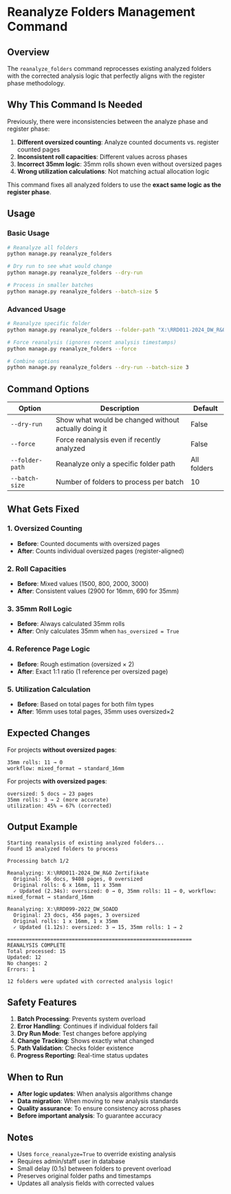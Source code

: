# Reanalyze Folders Management Command

## Overview
The `reanalyze_folders` command reprocesses existing analyzed folders with the corrected analysis logic that perfectly aligns with the register phase methodology.

## Why This Command Is Needed
Previously, there were inconsistencies between the analyze phase and register phase:

1. **Different oversized counting**: Analyze counted documents vs. register counted pages
2. **Inconsistent roll capacities**: Different values across phases  
3. **Incorrect 35mm logic**: 35mm rolls shown even without oversized pages
4. **Wrong utilization calculations**: Not matching actual allocation logic

This command fixes all analyzed folders to use the **exact same logic as the register phase**.

## Usage

### Basic Usage
```bash
# Reanalyze all folders
python manage.py reanalyze_folders

# Dry run to see what would change
python manage.py reanalyze_folders --dry-run

# Process in smaller batches
python manage.py reanalyze_folders --batch-size 5
```

### Advanced Usage
```bash
# Reanalyze specific folder
python manage.py reanalyze_folders --folder-path "X:\RRD011-2024_DW_R&O Zertifikate"

# Force reanalysis (ignores recent analysis timestamps)
python manage.py reanalyze_folders --force

# Combine options
python manage.py reanalyze_folders --dry-run --batch-size 3
```

## Command Options

| Option | Description | Default |
|--------|-------------|---------|
| `--dry-run` | Show what would be changed without actually doing it | False |
| `--force` | Force reanalysis even if recently analyzed | False |
| `--folder-path` | Reanalyze only a specific folder path | All folders |
| `--batch-size` | Number of folders to process per batch | 10 |

## What Gets Fixed

### 1. Oversized Counting
- **Before**: Counted documents with oversized pages
- **After**: Counts individual oversized pages (register-aligned)

### 2. Roll Capacities  
- **Before**: Mixed values (1500, 800, 2000, 3000)
- **After**: Consistent values (2900 for 16mm, 690 for 35mm)

### 3. 35mm Roll Logic
- **Before**: Always calculated 35mm rolls
- **After**: Only calculates 35mm when `has_oversized = True`

### 4. Reference Page Logic
- **Before**: Rough estimation (oversized × 2)
- **After**: Exact 1:1 ratio (1 reference per oversized page)

### 5. Utilization Calculation
- **Before**: Based on total pages for both film types
- **After**: 16mm uses total pages, 35mm uses oversized×2

## Expected Changes

For projects **without oversized pages**:
```
35mm rolls: 11 → 0
workflow: mixed_format → standard_16mm
```

For projects **with oversized pages**:
```
oversized: 5 docs → 23 pages
35mm rolls: 3 → 2 (more accurate)
utilization: 45% → 67% (corrected)
```

## Output Example

```
Starting reanalysis of existing analyzed folders...
Found 15 analyzed folders to process

Processing batch 1/2

Reanalyzing: X:\RRD011-2024_DW_R&O Zertifikate
  Original: 56 docs, 9408 pages, 0 oversized
  Original rolls: 6 x 16mm, 11 x 35mm
  ✓ Updated (2.34s): oversized: 0 → 0, 35mm rolls: 11 → 0, workflow: mixed_format → standard_16mm

Reanalyzing: X:\RRD099-2022_DW_SOADD
  Original: 23 docs, 456 pages, 3 oversized  
  Original rolls: 1 x 16mm, 1 x 35mm
  ✓ Updated (1.12s): oversized: 3 → 15, 35mm rolls: 1 → 2

============================================================
REANALYSIS COMPLETE
Total processed: 15
Updated: 12
No changes: 2
Errors: 1

12 folders were updated with corrected analysis logic!
```

## Safety Features

1. **Batch Processing**: Prevents system overload
2. **Error Handling**: Continues if individual folders fail
3. **Dry Run Mode**: Test changes before applying
4. **Change Tracking**: Shows exactly what changed
5. **Path Validation**: Checks folder existence
6. **Progress Reporting**: Real-time status updates

## When to Run

- **After logic updates**: When analysis algorithms change
- **Data migration**: When moving to new analysis standards  
- **Quality assurance**: To ensure consistency across phases
- **Before important analysis**: To guarantee accuracy

## Notes

- Uses `force_reanalyze=True` to override existing analysis
- Requires admin/staff user in database
- Small delay (0.1s) between folders to prevent overload
- Preserves original folder paths and timestamps
- Updates all analysis fields with corrected values 